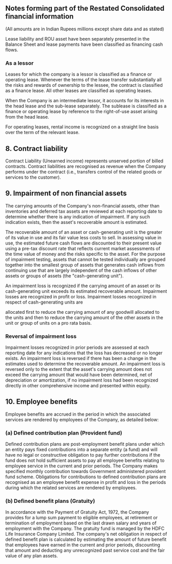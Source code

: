 ## Notes forming part of the Restated Consolidated financial information

(All amounts are in Indian Rupees millions except share data and as stated)

Lease liability and ROU asset have been separately presented in the Balance Sheet and lease payments have been classified as financing cash flows.

### As a lessor

Leases for which the company is a lessor is classified as a finance or operating lease. Whenever the terms of the lease transfer substantially all the risks and rewards of ownership to the lessee, the contract is classified as a finance lease. All other leases are classified as operating leases.

When the Company is an intermediate lessor, it accounts for its interests in the head lease and the sub-lease separately. The sublease is classified as a finance or operating lease by reference to the right-of-use asset arising from the head lease.

For operating leases, rental income is recognized on a straight line basis over the term of the relevant lease.

## 8. Contract liability

Contract Liability (Unearned income) represents unserved portion of billed contracts. Contract liabilities are recognised as revenue when the Company performs under the contract (i.e., transfers control of the related goods or services to the customer).

## 9. Impairment of non financial assets

The carrying amounts of the Company's non-financial assets, other than inventories and deferred tax assets are reviewed at each reporting date to determine whether there is any indication of impairment. If any such indication exists, then the asset's recoverable amount is estimated.

The recoverable amount of an asset or cash-generating unit is the greater of its value in use and its fair value less costs to sell. In assessing value in use, the estimated future cash flows are discounted to their present value using a pre-tax discount rate that reflects current market assessments of the time value of money and the risks specific to the asset. For the purpose of impairment testing, assets that cannot be tested individually are grouped together into the smallest group of assets that generates cash inflows from continuing use that are largely independent of the cash inflows of other assets or groups of assets (the "cash-generating unit").

An impairment loss is recognized if the carrying amount of an asset or its cash-generating unit exceeds its estimated recoverable amount. Impairment losses are recognized in profit or loss. Impairment losses recognized in respect of cash-generating units are

allocated first to reduce the carrying amount of any goodwill allocated to the units and then to reduce the carrying amount of the other assets in the unit or group of units on a pro rata basis.

### Reversal of impairment loss

Impairment losses recognized in prior periods are assessed at each reporting date for any indications that the loss has decreased or no longer exists. An impairment loss is reversed if there has been a change in the estimates used to determine the recoverable amount. An impairment loss is reversed only to the extent that the asset's carrying amount does not exceed the carrying amount that would have been determined, net of depreciation or amortization, if no impairment loss had been recognized directly in other comprehensive income and presented within equity.

## 10. Employee benefits

Employee benefits are accrued in the period in which the associated services are rendered by employees of the Company, as detailed below:

### (a) Defined contribution plan (Provident fund)

Defined contribution plans are post-employment benefit plans under which an entity pays fixed contributions into a separate entity (a fund) and will have no legal or constructive obligation to pay further contributions if the fund does not hold sufficient assets to pay all employee benefits relating to employee service in the current and prior periods. The Company makes specified monthly contribution towards Government administered provident fund scheme. Obligations for contributions to defined contribution plans are recognised as an employee benefit expense in profit and loss in the periods during which the related services are rendered by employees.

### (b) Defined benefit plans (Gratuity)

In accordance with the Payment of Gratuity Act, 1972, the Company provides for a lump sum payment to eligible employees, at retirement or termination of employment based on the last drawn salary and years of employment with the Company. The gratuity fund is managed by the HDFC Life Insurance Company Limited. The company's net obligation in respect of defined benefit plan is calculated by estimating the amount of future benefit that employees have earned in the current and prior periods, discounting that amount and deducting any unrecognized past service cost and the fair value of any plan assets.